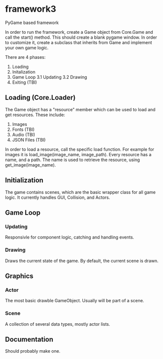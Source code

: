 # framework3
PyGame based framework

In order to run the framework, create a Game object from Core.Game and call the start() method.
This should create a blank pygame window. In order to customize it, create a subclass that inherits from Game and implement your own game logic.

There are 4 phases:
1. Loading
2. Initalization
3. Game Loop
  3.1 Updating
  3.2 Drawing
4. Exiting (TBI)

## Loading (Core.Loader)
The Game object has a "resource" member which can be used to load and get resources. These include:
  1. Images
  2. Fonts (TBI)
  3. Audio (TBI)
  4. JSON Files (TBI)

In order to load a resource, call the specific load function. For example for images it is load_image(image_name, image_path). Every resource has a name, and a path.
The name is used to retrieve the resource, using get_image(image_name).

## Initialization
The game contains scenes, which are the basic wrapper class for all game logic. It currently handles GUI, Collision, and Actors.

## Game Loop
### Updating
Responsivle for component logic, catching  and handling events.
### Drawing
Draws the current state of the game. By default, the current scene is drawn.

## Graphics
### Actor
The most basic drawble GameObject. Usually will be part of a scene.
### Scene
A collection of several data types, mostly actor lists.

## Documentation
Should probably make one.
